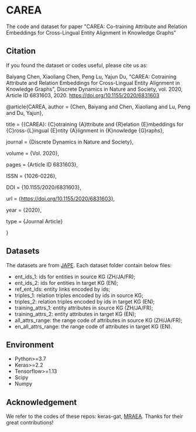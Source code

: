 # CAREA
The code and dataset for paper "CAREA: Co-training Attribute and Relation Embeddings for Cross-Lingual Entity Alignment in Knowledge Graphs"

## Citation
If you found the dataset or codes useful, please cite us as:

Baiyang Chen, Xiaoliang Chen, Peng Lu, Yajun Du, "CAREA: Cotraining Attribute and Relation Embeddings for Cross-Lingual Entity Alignment in Knowledge Graphs", Discrete Dynamics in Nature and Society, vol. 2020, Article ID 6831603, 2020. https://doi.org/10.1155/2020/6831603

@article{CAREA,
  author = {Chen, Baiyang and Chen, Xiaoliang and Lu, Peng and Du, Yajun},
  
  title = {{CAREA}: {C}otraining {A}ttribute and {R}elation {E}mbeddings for {C}ross-{L}ingual {E}ntity {A}lignment in {K}nowledge {G}raphs},
  
  journal = {Discrete Dynamics in Nature and Society},
  
  volume = {Vol. 2020},
  
  pages = {Article ID 6831603},
  
  ISSN = {1026-0226},
  
  DOI = {10.1155/2020/6831603},
  
  url = {https://doi.org/10.1155/2020/6831603},
  
  year = {2020},
  
  type = {Journal Article}
  
}

## Datasets
The datasets are from [JAPE](https://github.com/nju-websoft/JAPE). Each dataset folder contain below files:

* ent_ids_1: ids for entities in source KG (ZH/JA/FR);
* ent_ids_2: ids for entities in target KG (EN);
* ref_ent_ids: entity links encoded by ids;
* triples_1: relation triples encoded by ids in source KG;
* triples_2: relation triples encoded by ids in target KG (EN);
* training_attrs_1: entity attributes in source KG (ZH/JA/FR);
* training_attrs_2: entity attributes in target KG (EN);
* all_attrs_range: the range code of attributes in source KG (ZH/JA/FR);
* en_all_attrs_range: the range code of attributes in target KG (EN).

## Environment

* Python>=3.7
* Keras>=2.2
* Tensorflow>=1.13
* Scipy
* Numpy

## Acknowledgement

We refer to the codes of these repos: keras-gat, [MRAEA](https://github.com/MaoXinn/MRAEA). Thanks for their great contributions!
